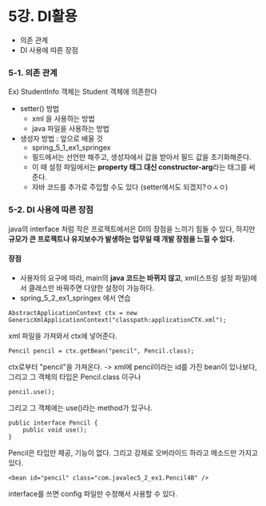 ﻿# 5강. DI활용
- 의존 관계
- DI 사용에 따른 장점

### 5-1. 의존 관계
Ex) StudentInfo 객체는 Student 객체에 의존한다 
  - setter() 방법 
    - xml 을 사용하는 방법
    - java 파일을 사용하는 방법
  - 생성자 방법 : 앞으로 배울 것
    - spring_5_1_ex1_springex
    - 필드에서는 선언만 해주고, 생성자에서 값을 받아서 필드 값을 초기화해준다.
    - 이 때 설정 파일에서는 **property 태그 대신 constructor-arg**라는 태그를 써준다.
    - 자바 코드를 추가로 주입할 수도 있다 (setter에서도 되겠지?ㅇㅅㅇ)

### 5-2. DI 사용에 따른 장점
 java의 interface 처럼 작은 프로젝트에서은 DI의 장점을 느끼기 힘들 수 있다, 하지만 **규모가 큰 프로젝트나 유지보수가 발생하는 업무일 때 개발 장점을 느낄 수 있다.**

#### 장점
- 사용자의 요구에 따라, main의 **java 코드는 바뀌지 않고**, xml(스프링 설정 파일)에서 클래스만 바꿔주면 다양한 설정이 가능하다.
- spring_5_2_ex1_springex 에서 연습
```
AbstractApplicationContext ctx = new GenericXmlApplicationContext("classpath:applicationCTX.xml");
```
 xml 파일을 가져와서 ctx에 넣어준다.
```
Pencil pencil = ctx.getBean("pencil", Pencil.class);
```
 ctx로부터 "pencil"을 가져온다. -> xml에 pencil이라는 id를 가진 bean이 있나보다, 그리고 그 객체의 타입은 Pencil.class 이구나
```
pencil.use();
```
  그리고 그 객체에는 use()라는 method가 있구나.
```
public interface Pencil {
	public void use();
}
```
Pencil은 타입만 제공, 기능이 없다.
그리고 강제로 오버라이드 하라고 메소드만 가지고 있다.
```
<bean id="pencil" class="com.javalec5_2_ex1.Pencil4B" />
```
interface를 쓰면 config 파일만 수정해서 사용할 수 있다.